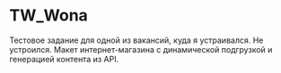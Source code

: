 # TW_Wona

Тестовое задание для одной из вакансий, куда я устраивался. Не устроился.
Макет интернет-магазина с динамической подгрузкой и генерацией контента из API.
